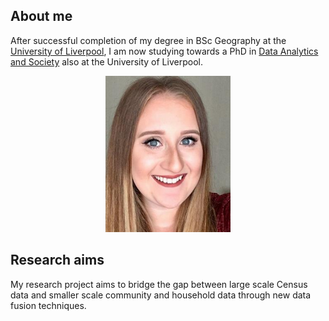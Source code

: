 ## About me

After successful completion of my degree in BSc Geography at the [University of Liverpool](https://www.liverpool.ac.uk/), I am now studying towards a PhD in [Data Analytics and Society](https://datacdt.org/) also at the University of Liverpool.

<p align="center">
  <img width="200" height="250" src="201097149.jpg">
</p>

## Research aims

My research project aims to bridge the gap between large scale Census data and smaller scale community and household data through new data fusion techniques.

